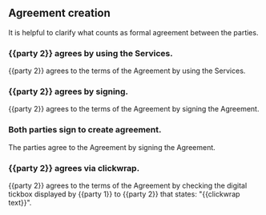 ## Agreement creation

It is helpful to clarify what counts as formal agreement between the parties.

### {{party 2}} agrees by using the Services.

{{party 2}} agrees to the terms of the Agreement by using the Services.

### {{party 2}} agrees by signing.

{{party 2}} agrees to the terms of the Agreement by signing the Agreement.

### Both parties sign to create agreement.

The parties agree to the Agreement by signing the Agreement.

### {{party 2}} agrees via clickwrap.

{{party 2}} agrees to the terms of the Agreement by checking the digital tickbox displayed by {{party 1}} to {{party 2}} that states: "{{clickwrap text}}".


